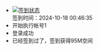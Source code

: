 - [![签到状态](https://github.com/womade/Cloud189-Actions/actions/workflows/main.yml/badge.svg?branch=main)](https://github.com/womade/Cloud189-Actions/actions/workflows/main.yml) <br> 签到时间：2024-10-18 00:46:35
- 开始执行帐号1
- 登录成功
- 已经签到过了，签到获得95M空间
